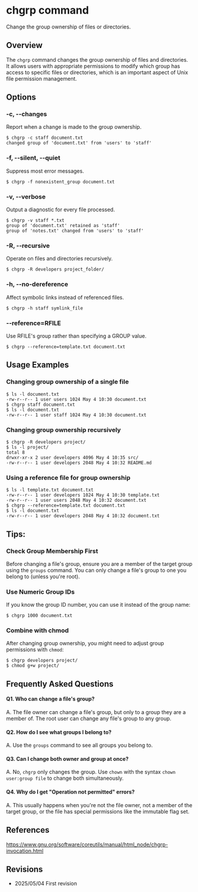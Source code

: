 # chgrp command

Change the group ownership of files or directories.

## Overview

The `chgrp` command changes the group ownership of files and directories. It allows users with appropriate permissions to modify which group has access to specific files or directories, which is an important aspect of Unix file permission management.

## Options

### **-c, --changes**

Report when a change is made to the group ownership.

```console
$ chgrp -c staff document.txt
changed group of 'document.txt' from 'users' to 'staff'
```

### **-f, --silent, --quiet**

Suppress most error messages.

```console
$ chgrp -f nonexistent_group document.txt
```

### **-v, --verbose**

Output a diagnostic for every file processed.

```console
$ chgrp -v staff *.txt
group of 'document.txt' retained as 'staff'
group of 'notes.txt' changed from 'users' to 'staff'
```

### **-R, --recursive**

Operate on files and directories recursively.

```console
$ chgrp -R developers project_folder/
```

### **-h, --no-dereference**

Affect symbolic links instead of referenced files.

```console
$ chgrp -h staff symlink_file
```

### **--reference=RFILE**

Use RFILE's group rather than specifying a GROUP value.

```console
$ chgrp --reference=template.txt document.txt
```

## Usage Examples

### Changing group ownership of a single file

```console
$ ls -l document.txt
-rw-r--r-- 1 user users 1024 May 4 10:30 document.txt
$ chgrp staff document.txt
$ ls -l document.txt
-rw-r--r-- 1 user staff 1024 May 4 10:30 document.txt
```

### Changing group ownership recursively

```console
$ chgrp -R developers project/
$ ls -l project/
total 8
drwxr-xr-x 2 user developers 4096 May 4 10:35 src/
-rw-r--r-- 1 user developers 2048 May 4 10:32 README.md
```

### Using a reference file for group ownership

```console
$ ls -l template.txt document.txt
-rw-r--r-- 1 user developers 1024 May 4 10:30 template.txt
-rw-r--r-- 1 user users 2048 May 4 10:32 document.txt
$ chgrp --reference=template.txt document.txt
$ ls -l document.txt
-rw-r--r-- 1 user developers 2048 May 4 10:32 document.txt
```

## Tips:

### Check Group Membership First

Before changing a file's group, ensure you are a member of the target group using the `groups` command. You can only change a file's group to one you belong to (unless you're root).

### Use Numeric Group IDs

If you know the group ID number, you can use it instead of the group name:

```console
$ chgrp 1000 document.txt
```

### Combine with chmod

After changing group ownership, you might need to adjust group permissions with `chmod`:

```console
$ chgrp developers project/
$ chmod g+w project/
```

## Frequently Asked Questions

#### Q1. Who can change a file's group?
A. The file owner can change a file's group, but only to a group they are a member of. The root user can change any file's group to any group.

#### Q2. How do I see what groups I belong to?
A. Use the `groups` command to see all groups you belong to.

#### Q3. Can I change both owner and group at once?
A. No, `chgrp` only changes the group. Use `chown` with the syntax `chown user:group file` to change both simultaneously.

#### Q4. Why do I get "Operation not permitted" errors?
A. This usually happens when you're not the file owner, not a member of the target group, or the file has special permissions like the immutable flag set.

## References

https://www.gnu.org/software/coreutils/manual/html_node/chgrp-invocation.html

## Revisions

- 2025/05/04 First revision